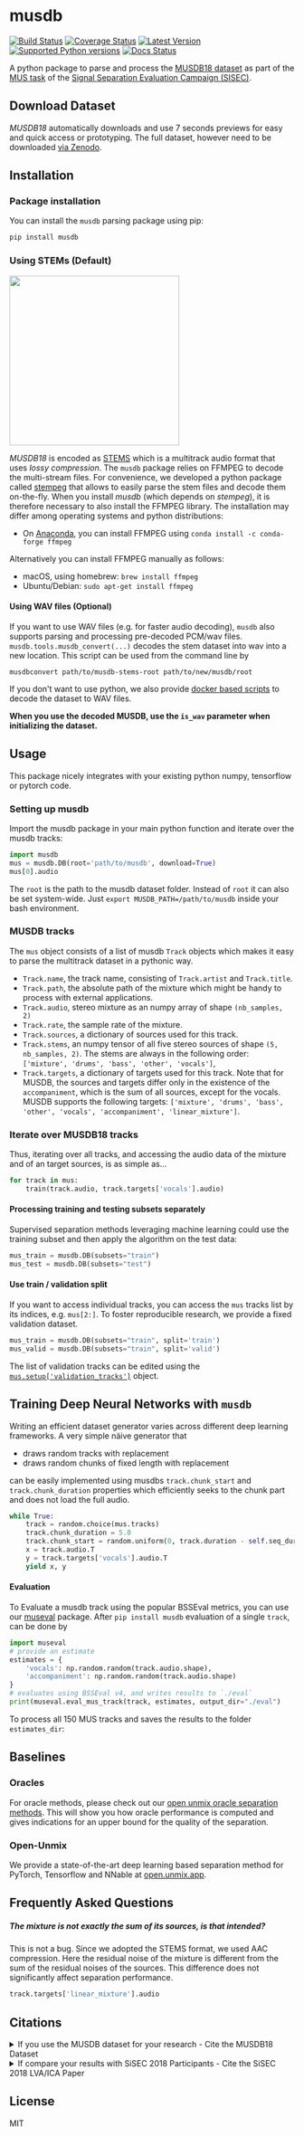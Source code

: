 # musdb

[![Build Status](https://travis-ci.org/sigsep/sigsep-mus-db.svg?branch=master)](https://travis-ci.org/sigsep/sigsep-mus-db)
[![Coverage Status](https://coveralls.io/repos/github/sigsep/sigsep-mus-db/badge.svg?branch=master)](https://coveralls.io/github/sigsep/sigsep-mus-db?branch=master)
[![Latest Version](https://img.shields.io/pypi/v/musdb.svg)](https://pypi.python.org/pypi/musdb/)
[![Supported Python versions](https://img.shields.io/pypi/pyversions/musdb.svg)](https://pypi.python.org/pypi/musdb/)
[![Docs Status](https://readthedocs.org/projects/musdb/badge/?version=latest)](https://musdb.readthedocs.org/en/latest/)


A python package to parse and process the [MUSDB18 dataset](https://sigsep.github.io/musdb) as part of the [MUS task](https://sisec.inria.fr/home/2018-professionally-produced-music-recordings/) of the [Signal Separation Evaluation Campaign (SISEC)](https://sisec.inria.fr/).

## Download Dataset

_MUSDB18_ automatically downloads and use 7 seconds previews for easy and quick access or prototyping. The full dataset, however need to be downloaded [via Zenodo](https://sigsep.github.io/musdb).

## Installation

### Package installation

You can install the `musdb` parsing package using pip:

```bash
pip install musdb
```

### Using STEMs (Default)

<img src="https://sigsep.github.io/assets/img/stems.a411b49d.png" width="300"/>

_MUSDB18_ is encoded as [STEMS](http://www.stems-music.com/) which is a multitrack audio format that uses _lossy compression_. The `musdb` package relies on FFMPEG to decode the multi-stream files. For convenience, we developed a python package called [stempeg](https://github.com/faroit/stempeg) that allows to easily parse the stem files and decode them on-the-fly.
When you install _musdb_ (which depends on _stempeg_), it is therefore necessary to also install the FFMPEG library. The installation may differ among operating systems and python distributions:

* On [Anaconda](https://anaconda.org), you can install FFMPEG using `conda install -c conda-forge ffmpeg`

Alternatively you can install FFMPEG manually as follows:

* macOS, using homebrew: `brew install ffmpeg`
* Ubuntu/Debian: `sudo apt-get install ffmpeg `

#### Using WAV files (Optional)

If you want to use WAV files (e.g. for faster audio decoding), `musdb` also supports parsing and processing pre-decoded PCM/wav files. `musdb.tools.musdb_convert(...)` decodes the stem dataset into wav into a new location. This script can be used from the command line by

```
musdbconvert path/to/musdb-stems-root path/to/new/musdb/root
```

If you don't want to use python, we also provide [docker based scripts](https://github.com/sigsep/sigsep-mus-io) to decode the dataset to WAV files.

__When you use the decoded MUSDB, use the `is_wav` parameter when initializing the dataset.__

## Usage

This package nicely integrates with your existing python numpy, tensorflow or pytorch code.

### Setting up musdb

Import the musdb package in your main python function and iterate over the musdb tracks:

```python
import musdb
mus = musdb.DB(root='path/to/musdb', download=True)
mus[0].audio
```

The ```root``` is the path to the musdb dataset folder. Instead of ```root``` it can also be set system-wide. Just ```export MUSDB_PATH=/path/to/musdb``` inside your bash environment.

### MUSDB tracks

The `mus` object consists of a list of musdb ```Track``` objects which makes it easy to parse the multitrack dataset in a pythonic way.

 - ```Track.name```, the track name, consisting of `Track.artist` and `Track.title`.
 - ```Track.path```, the absolute path of the mixture which might be handy to process with external applications.
 - ```Track.audio```, stereo mixture as an numpy array of shape `(nb_samples, 2)`
 - ```Track.rate```, the sample rate of the mixture.
 - ```Track.sources```, a dictionary of sources used for this track.
 - ```Track.stems```, an numpy tensor of all five stereo sources of shape `(5, nb_samples, 2)`. The stems are always in the following order: `['mixture', 'drums', 'bass', 'other', 'vocals']`,
 - ```Track.targets```, a dictionary of targets used for this track.
Note that for MUSDB, the sources and targets differ only in the existence of the `accompaniment`, which is the sum of all sources, except for the vocals. MUSDB supports the following targets: `['mixture', 'drums', 'bass', 'other', 'vocals', 'accompaniment', 'linear_mixture']`.

### Iterate over MUSDB18 tracks

Thus, iterating over all tracks, and accessing the audio data of the mixture and of an target sources, is as simple as...

```python
for track in mus:
    train(track.audio, track.targets['vocals'].audio)
```

#### Processing training and testing subsets separately

Supervised separation methods leveraging machine learning could use the training subset and then apply the algorithm on the test data:

```python
mus_train = musdb.DB(subsets="train")
mus_test = musdb.DB(subsets="test")
```

#### Use train / validation split

If you want to access individual tracks, you can access the `mus` tracks list by its indices, e.g. `mus[2:]`. To foster reproducible research, we provide a fixed validation dataset. 

```python
mus_train = musdb.DB(subsets="train", split='train')
mus_valid = musdb.DB(subsets="train", split='valid')
```

The list of validation tracks can be edited using the [`mus.setup['validation_tracks']`](https://github.com/sigsep/sigsep-mus-tools/blob/b283da5b8f24e84172a60a06bb8f3dacd57aa6cd/musdb/configs/mus.yaml) object.

## Training Deep Neural Networks with `musdb`

Writing an efficient dataset generator varies across different deep learning frameworks. A very simple näive generator that

* draws random tracks with replacement
* draws random chunks of fixed length with replacement

can be easily implemented using musdbs `track.chunk_start` and `track.chunk_duration` properties which efficiently seeks to the chunk part and does not load the full audio.

```python
while True:
    track = random.choice(mus.tracks)
    track.chunk_duration = 5.0
    track.chunk_start = random.uniform(0, track.duration - self.seq_duration)
    x = track.audio.T
    y = track.targets['vocals'].audio.T
    yield x, y
```

#### Evaluation

To Evaluate a musdb track using the popular BSSEval metrics, you can use our [museval](https://github.com/sigsep/sigsep-mus-eval) package. After `pip install musdb` evaluation of a single `track`, can be done by

```python
import museval
# provide an estimate
estimates = {
    'vocals': np.random.random(track.audio.shape),
    'accompaniment': np.random.random(track.audio.shape)
}
# evaluates using BSSEval v4, and writes results to `./eval`
print(museval.eval_mus_track(track, estimates, output_dir="./eval")
```

To process all 150 MUS tracks and saves the results to the folder ```estimates_dir```:


## Baselines

### Oracles
For oracle methods, please check out our [open unmix oracle separation methods](https://github.com/sigsep/sigsep-mus-oracle).
This will show you how oracle performance is computed and gives indications for an upper bound for the quality of the separation.

### Open-Unmix

We provide a state-of-the-art deep learning based separation method for PyTorch, Tensorflow and NNable at [open.unmix.app](https://open.unmix.app).

## Frequently Asked Questions

##### The mixture is not exactly the sum of its sources, is that intended?

This is not a bug. Since we adopted the STEMS format, we used AAC compression. Here the residual noise of the mixture is different from the sum of the residual noises of the sources. This difference does not significantly affect separation performance.

```python
track.targets['linear_mixture'].audio
```

## Citations

<details><summary>If you use the MUSDB dataset for your research - Cite the MUSDB18 Dataset</summary>
<p>

```latex
@misc{MUSDB18,
  author       = {Rafii, Zafar and
                  Liutkus, Antoine and
                  Fabian-Robert St{\"o}ter and
                  Mimilakis, Stylianos Ioannis and
                  Bittner, Rachel},
  title        = {The {MUSDB18} corpus for music separation},
  month        = dec,
  year         = 2017,
  doi          = {10.5281/zenodo.1117372},
  url          = {https://doi.org/10.5281/zenodo.1117372}
}
```

</p>
</details>


<details><summary>If compare your results with SiSEC 2018 Participants - Cite the SiSEC 2018 LVA/ICA Paper</summary>
<p>

```latex
@inproceedings{SiSEC18,
  author="St{\"o}ter, Fabian-Robert and Liutkus, Antoine and Ito, Nobutaka",
  title="The 2018 Signal Separation Evaluation Campaign",
  booktitle="Latent Variable Analysis and Signal Separation:
  14th International Conference, LVA/ICA 2018, Surrey, UK",
  year="2018",
  pages="293--305"
}
```

</p>
</details>

## License

MIT 